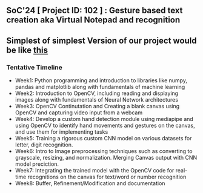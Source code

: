 ## SoC'24 [ Project ID: 102 ] : Gesture based text creation aka Virtual Notepad and recognition 

## Simplest of simplest Version of our project would be like [this](https://github.com/shoryasethia/Virtual_Notepad/blob/main/Simplest-Version-of-Project.mp4)



### Tentative Timeline
* Week1: Python programming and introduction to libraries like numpy, pandas and matplotlib along with fundamentals of machine learning 
* Week2: Introduction to OpenCV, including reading and displaying images along with fundamentals of Neural Network architectures 
* Week3: OpenCV Continutation and Creating a blank canvas using OpenCV and capturing video input from a webcam 
* Week4: Develop a custom hand detection module using mediapipe and using OpenCV to identify hand movements and gestures on the canvas, and use them for implementing tasks
* Week5: Training a rigorous custom CNN model on various datasets for letter, digit recognition. 
* Week6: Intro to Image preprocessing techniques such as converting to grayscale, resizing, and normalization. Merging Canvas output with CNN model preciction.
* Week7: Integrating the trained model with the OpenCV code for real-time recognitions on the canvas for text/word or number recognition
* Week8: Buffer, Refinement/Modification and documentation
